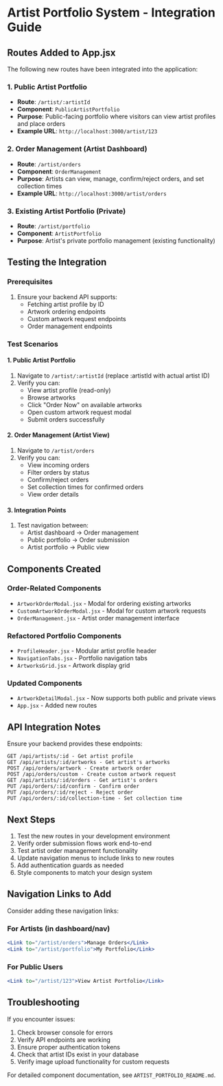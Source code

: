 # Artist Portfolio System - Integration Guide

## Routes Added to App.jsx

The following new routes have been integrated into the application:

### 1. Public Artist Portfolio
- **Route**: `/artist/:artistId`
- **Component**: `PublicArtistPortfolio`
- **Purpose**: Public-facing portfolio where visitors can view artist profiles and place orders
- **Example URL**: `http://localhost:3000/artist/123`

### 2. Order Management (Artist Dashboard)
- **Route**: `/artist/orders`
- **Component**: `OrderManagement`
- **Purpose**: Artists can view, manage, confirm/reject orders, and set collection times
- **Example URL**: `http://localhost:3000/artist/orders`

### 3. Existing Artist Portfolio (Private)
- **Route**: `/artist/portfolio`
- **Component**: `ArtistPortfolio`
- **Purpose**: Artist's private portfolio management (existing functionality)

## Testing the Integration

### Prerequisites
1. Ensure your backend API supports:
   - Fetching artist profile by ID
   - Artwork ordering endpoints
   - Custom artwork request endpoints
   - Order management endpoints

### Test Scenarios

#### 1. Public Artist Portfolio
1. Navigate to `/artist/:artistId` (replace :artistId with actual artist ID)
2. Verify you can:
   - View artist profile (read-only)
   - Browse artworks
   - Click "Order Now" on available artworks
   - Open custom artwork request modal
   - Submit orders successfully

#### 2. Order Management (Artist View)
1. Navigate to `/artist/orders`
2. Verify you can:
   - View incoming orders
   - Filter orders by status
   - Confirm/reject orders
   - Set collection times for confirmed orders
   - View order details

#### 3. Integration Points
1. Test navigation between:
   - Artist dashboard → Order management
   - Public portfolio → Order submission
   - Artist portfolio → Public view

## Components Created

### Order-Related Components
- `ArtworkOrderModal.jsx` - Modal for ordering existing artworks
- `CustomArtworkOrderModal.jsx` - Modal for custom artwork requests
- `OrderManagement.jsx` - Artist order management interface

### Refactored Portfolio Components
- `ProfileHeader.jsx` - Modular artist profile header
- `NavigationTabs.jsx` - Portfolio navigation tabs
- `ArtworksGrid.jsx` - Artwork display grid

### Updated Components
- `ArtworkDetailModal.jsx` - Now supports both public and private views
- `App.jsx` - Added new routes

## API Integration Notes

Ensure your backend provides these endpoints:
```
GET /api/artists/:id - Get artist profile
GET /api/artists/:id/artworks - Get artist's artworks
POST /api/orders/artwork - Create artwork order
POST /api/orders/custom - Create custom artwork request
GET /api/artists/:id/orders - Get artist's orders
PUT /api/orders/:id/confirm - Confirm order
PUT /api/orders/:id/reject - Reject order
PUT /api/orders/:id/collection-time - Set collection time
```

## Next Steps

1. Test the new routes in your development environment
2. Verify order submission flows work end-to-end
3. Test artist order management functionality
4. Update navigation menus to include links to new routes
5. Add authentication guards as needed
6. Style components to match your design system

## Navigation Links to Add

Consider adding these navigation links:

### For Artists (in dashboard/nav)
```jsx
<Link to="/artist/orders">Manage Orders</Link>
<Link to="/artist/portfolio">My Portfolio</Link>
```

### For Public Users
```jsx
<Link to="/artist/123">View Artist Portfolio</Link>
```

## Troubleshooting

If you encounter issues:
1. Check browser console for errors
2. Verify API endpoints are working
3. Ensure proper authentication tokens
4. Check that artist IDs exist in your database
5. Verify image upload functionality for custom requests

For detailed component documentation, see `ARTIST_PORTFOLIO_README.md`.
